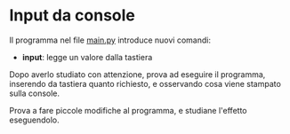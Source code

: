 # Input da console

Il programma nel file [main.py](main.py) introduce nuovi comandi:
- **input**: legge un valore dalla tastiera

Dopo averlo studiato con attenzione, prova ad eseguire il programma, inserendo da tastiera quanto richiesto, e osservando cosa viene stampato sulla console. 

Prova a fare piccole modifiche al programma, e studiane l'effetto eseguendolo.
